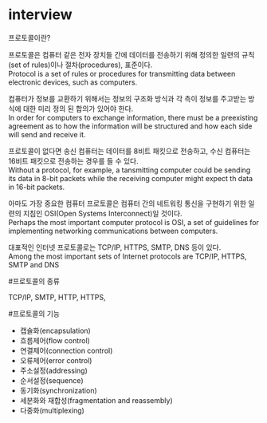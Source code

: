 # interview

프로토콜이란?

프로토콜은 컴퓨터 같은 전자 장치들 간에 데이터를 전송하기 위해 정의한 일련의 규칙(set of rules)이나 절차(procedures), 표준이다.   
Protocol is a set of rules or procedures for transmitting data between electronic devices, such as computers.

컴퓨터가 정보를 교환하기 위해서는 정보의 구조화 방식과 각 측이 정보를 주고받는 방식에 대한 미리 정의 된 합의가 있어야 한다.   
In order for computers to exchange information, there must be a preexisting agreement as to how the information will be structured and how each side will send and receive it.

프로토콜이 없다면 송신 컴퓨터는 데이터를 8비트 패킷으로 전송하고, 수신 컴퓨터는 16비트 패킷으로 전송하는 경우를 들 수 있다.   
Without a protocol, for example, a tansmitting computer could be sending its data in 8-bit packets while the receiving computer might expect th data in 16-bit packets.

아마도 가장 중요한 컴퓨터 프로토콜은 컴퓨터 간의 네트워킹 통신을 구현하기 위한 일련의 지침인 OSI(Open Systems Interconnect)일 것이다.   
Perhaps the most important computer protocol is OSI, a set of guidelines for implementing networking communications between computers.

대표적인 인터넷 프로토콜로는 TCP/IP, HTTPS, SMTP, DNS 등이 있다.   
Among the most important sets of Internet protocols are TCP/IP, HTTPS, SMTP and DNS


#프로토콜의 종류

TCP/IP, SMTP, HTTP, HTTPS, 


#프로토콜의 기능
- 캡슐화(encapsulation)
- 흐름제어(flow control)
- 연결제어(connection control)
- 오류제어(error control)
- 주소설정(addressing)
- 순서설정(sequence)
- 동기화(synchronization)
- 세분화와 재합성(fragmentation and reassembly)
- 다중화(multiplexing)
